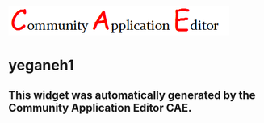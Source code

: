 ![CAE](https://github.com/CAE-Community-Application-Editor/CAE-Deployment-Temp/blob/gh-pages/frontendComponent-169/img/logo.png)  

yeganeh1
===================


This widget was automatically generated by the Community Application Editor CAE.  
---------------
